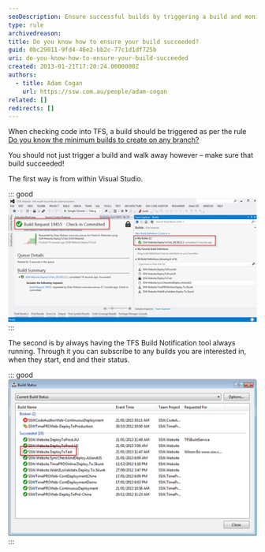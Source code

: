 ```yaml
---
seoDescription: Ensure successful builds by triggering a build and monitoring its status within Visual Studio or using TFS Build Notification tool.
type: rule
archivedreason:
title: Do you know how to ensure your build succeeded?
guid: 0bc29011-9fd4-46e2-bb2c-77c1d1df725b
uri: do-you-know-how-to-ensure-your-build-succeeded
created: 2013-01-21T17:20:24.0000000Z
authors:
  - title: Adam Cogan
    url: https://ssw.com.au/people/adam-cogan
related: []
redirects: []
---
```


When checking code into TFS, a build should be triggered as per the rule [Do you know the minimum builds to create on any branch?](/do-you-know-the-minimum-builds-to-create-for-your-project)

You should not just trigger a build and walk away however – make sure that build succeeded!

<!--endintro-->

The first way is from within Visual Studio.

::: good  
![Figure: Good Example – Check your build has passed from Team Explorer | Builds](builds-success-good.jpg)  
:::

The second is by always having the TFS Build Notification tool always running. Through it you can subscribe to any builds you are interested in, when they start, end and their status.

::: good  
![Figure: Better Example – Check your build(s) are continually passing by having the TFS Build Notification tool always running - Start | All Programs | Visual Studio 2012 | Team Foundation Server Tools | Build Notifications](builds-success-better.jpg)  
:::
